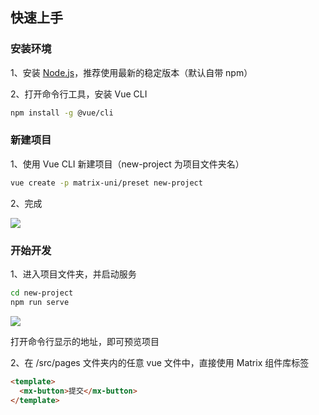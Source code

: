 ## 快速上手

### 安装环境

1、安装 [Node.js](https://nodejs.org/en/)，推荐使用最新的稳定版本（默认自带 npm）

2、打开命令行工具，安装 Vue CLI

```bash
npm install -g @vue/cli
```

### 新建项目

1、使用 Vue CLI 新建项目（new-project 为项目文件夹名）

```bash
vue create -p matrix-uni/preset new-project
```

2、完成

![](https://cdn.cloudpnr.com/miniapp/matrix/teambition/t-2.png)

### 开始开发

1、进入项目文件夹，并启动服务

```bash
cd new-project
npm run serve
```

![](https://cdn.cloudpnr.com/miniapp/matrix/teambition/t-3.png)

打开命令行显示的地址，即可预览项目

2、在 /src/pages 文件夹内的任意 vue 文件中，直接使用 Matrix 组件库标签

```html
<template>
  <mx-button>提交</mx-button>
</template>
```
